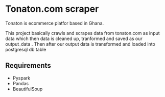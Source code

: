 # Tonaton.com scraper

Tonaton is ecommerce platfor based in Ghana. 

This project basically crawls and scrapes data from tonaton.com as input data which then data is cleaned up, tranformed and saved as our output_data . Then after our output data is transformed and loaded into postgresql db table

## Requirements
* Pyspark
* Pandas
* BeautifulSoup
